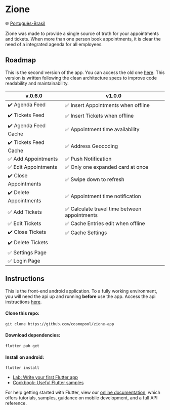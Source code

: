# Zione

:globe_with_meridians: [Português-Brasil](README-BR.md)

Zione was made to provide a single source of truth for your appointments and tickets.
When more than one person book appointments,
it is clear the need of a integrated agenda for all employees.

## Roadmap

This is the second version of the app. You can access the old one [here](https://github.com/cosmopool/zione-app.old).
This version is written following the clean architecture specs to improve
code readability and maintainability.

| __v.0.6.0__ | __v1.0.0__ |
|---|---|
| :heavy_check_mark: Agenda Feed | :white_check_mark: Insert Appointments when offline |
| :heavy_check_mark: Tickets Feed | :white_check_mark: Insert Tickets when offline |
| :heavy_check_mark: Agenda Feed Cache | :white_check_mark: Appointment time availability|
| :heavy_check_mark: Tickets Feed Cache | :white_check_mark: Address Geocoding |
| :white_check_mark: Add Appointments | :white_check_mark: Push Notification |
| :white_check_mark: Edit Appointments | :white_check_mark: Only one expanded card at once |
| :heavy_check_mark: Close Appointments | :white_check_mark: Swipe down to refresh |
| :heavy_check_mark: Delete Appointments | :white_check_mark: Appointment time notification |
| :white_check_mark: Add Tickets | :white_check_mark: Calculate travel time between appointments |
| :white_check_mark: Edit Tickets | :white_check_mark: Cache Entries edit when offline |
| :heavy_check_mark: Close Tickets | :white_check_mark: Cache Settings |
| :heavy_check_mark: Delete Tickets |  |
| :white_check_mark: Settings Page |  |
| :white_check_mark: Login Page |  |

## Instructions

This is the front-end android application. To a fully working environment,
you will need the api up and running __before__ use the app.
Access the api instructions [here](https://github.com/cosmopool/delforte-api).

#### Clone this repo:
`git clone https://github.com/cosmopool/zione-app`

#### Download dependencies:
`flutter pub get`

#### Install on android:
`flutter install`


- [Lab: Write your first Flutter app](https://flutter.dev/docs/get-started/codelab)
- [Cookbook: Useful Flutter samples](https://flutter.dev/docs/cookbook)

For help getting started with Flutter, view our
[online documentation](https://flutter.dev/docs), which offers tutorials,
samples, guidance on mobile development, and a full API reference.
